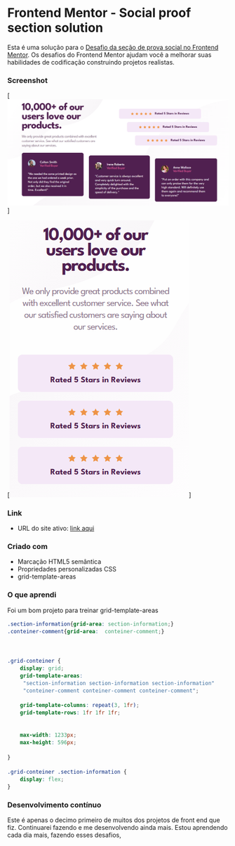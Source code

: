 # Frontend Mentor - Social proof section solution

Esta é uma solução para o [Desafio da seção de prova social no Frontend Mentor](https://www.frontendmentor.io/challenges/recipe-page-KiTsR8QQKm). Os desafios do Frontend Mentor ajudam você a melhorar suas habilidades de codificação construindo projetos realistas.


### Screenshot

[<img src="images/desktop-design.png" alt="Imagem da tela inicial do projeto seção de prova social ">]

[<img src="images/preview-mobile-design.gif" alt="gif da tela inicial do projeto cartão de visualização de 3 colunas">]


### Link


- URL do site ativo: [link aqui](https://andersonf-dev.github.io/social-proof-section-master/)



### Criado com

- Marcação HTML5 semântica
- Propriedades personalizadas CSS
- grid-template-areas




### O que aprendi

Foi um bom projeto para treinar grid-template-areas

```css
.section-information{grid-area: section-information;}
.conteiner-comment{grid-area:  conteiner-comment;}



.grid-conteiner {
    display: grid;
    grid-template-areas:
     "section-information section-information section-information"
     "conteiner-comment conteiner-comment conteiner-comment";

    grid-template-columns: repeat(3, 1fr);
    grid-template-rows: 1fr 1fr 1fr;

    
    max-width: 1233px;
    max-height: 596px;
    
}

.grid-conteiner .section-information {
    display: flex;
}

```

### Desenvolvimento contínuo

Este é apenas o decimo primeiro de muitos dos projetos de front end que fiz. Continuarei fazendo e me desenvolvendo ainda mais. Estou aprendendo cada dia mais, fazendo esses desafios, 

